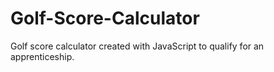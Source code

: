 # Golf-Score-Calculator
Golf score calculator created with JavaScript to qualify for an apprenticeship.
